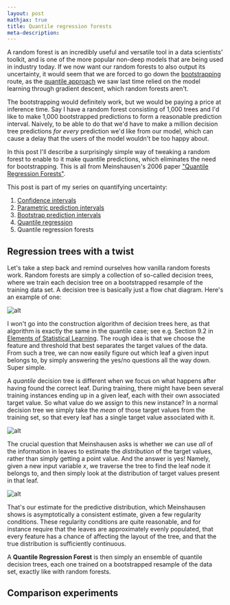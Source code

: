 ```yaml
---
layout: post
mathjax: true
title: Quantile regression forests
meta-description: 
---
```


A random forest is an incredibly useful and versatile tool in a data scientists' toolkit, and is one of the more popular non-deep models that are being used in industry today. 
If we now want our random forests to also output its uncertainty, it would seem that we are forced to go down the [bootstrapping](https://saattrupdan.github.io/2020-03-01-bootstrap-prediction/) route,
as the [quantile approach](https://saattrupdan.github.io/2020-03-09-quantile-regression/) we saw last time relied on the model learning through gradient descent, which random forests aren't.

The bootstrapping would definitely work, but we would be paying a price at inference time. 
Say I have a random forest consisting of 1,000 trees and I'd like to make 1,000 bootstrapped predictions to form a reasonable prediction interval.
Naively, to be able to do that we'd have to make a million decision tree predictions _for every_ prediction we'd like from our model, which can cause a delay that the users of the model wouldn't be too happy about.

In this post I'll describe a surprisingly simple way of tweaking a random forest to enable to it make quantile predictions, which eliminates the need for bootstrapping. This is all from Meinshausen's 2006 paper ["Quantile Regression Forests"](http://www.jmlr.org/papers/volume7/meinshausen06a/meinshausen06a.pdf).

This post is part of my series on quantifying uncertainty:
  1. [Confidence intervals](https://saattrupdan.github.io/2020-02-20-confidence/)
  2. [Parametric prediction intervals](https://saattrupdan.github.io/2020-02-26-parametric-prediction/)
  3. [Bootstrap prediction intervals](https://saattrupdan.github.io/2020-03-01-bootstrap-prediction/)
  4. [Quantile regression](https://saattrupdan.github.io/2020-03-09-quantile-regression/)
  5. Quantile regression forests


## Regression trees with a twist

Let's take a step back and remind ourselves how vanilla random forests work. 
Random forests are simply a collection of so-called decision trees, where we train each decision tree on a bootstrapped resample of the training data set. 
A decision tree is basically just a flow chat diagram. Here's an example of one:

![alt](src)

I won't go into the construction algorithm of decision trees here, as that algorithm is exactly the same in the quantile case; see e.g. Section 9.2 in [Elements of Statistical Learning](https://web.stanford.edu/~hastie/Papers/ESLII.pdf). The rough idea is that we choose the feature and threshold that best separates the target values of the data.
From such a tree, we can now easily figure out which leaf a given input belongs to, by simply answering the yes/no questions all the way down. Super simple.

A _quantile_ decision tree is different when we focus on what happens after having found the correct leaf.
During training, there might have been several training instances ending up in a given leaf, each with their own associated target value.
So what value do we assign to this new instance? In a normal decision tree we simply take the _mean_ of those target values from the training set, so that every leaf has a single target value associated with it.

![alt](src)

The crucial question that Meinshausen asks is whether we can use _all_ of the information in leaves to estimate the _distribution_ of the target values, rather than simply getting a point value.
And the answer is yes! Namely, given a new input variable $x$, we traverse the tree to find the leaf node it belongs to, and then simply look at the distribution of target values present in that leaf.

![alt](src)

That's our estimate for the predictive distribution, which Meinshausen shows is asymptotically a consistent estimate, given a few regularity conditions.
These regularity conditions are quite reasonable, and for instance require that the leaves are approximately evenly populated, that every feature has a chance of affecting the layout of the tree, and that the true distribution is sufficiently continuous.

A **Quantile Regression Forest** is then simply an ensemble of quantile decision trees, each one trained on a bootstrapped resample of the data set, exactly like with random forests.


## Comparison experiments


